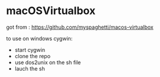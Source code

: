 # macOSVirtualbox

got from : https://github.com/myspaghetti/macos-virtualbox

to use on windows cygwin: 
- start cygwin
- clone the repo
- use dos2unix on the sh file
- lauch the sh
